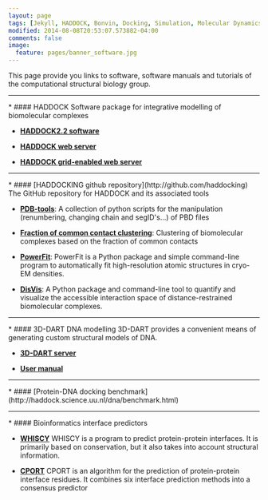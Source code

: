 ```yaml
---
layout: page
tags: [Jekyll, HADDOCK, Bonvin, Docking, Simulation, Molecular Dynamics, Structural Biology, Computational Biology, Modelling, Protein Structure]
modified: 2014-08-08T20:53:07.573882-04:00
comments: false
image:
  feature: pages/banner_software.jpg
---
```


This page provide you links to software, software manuals and tutorials of the computational structural biology group.
<HR>
* #### HADDOCK
  Software package for integrative modelling of biomolecular complexes

  * [**HADDOCK2.2 software**](haddock2.2/haddock.html)

  * [**HADDOCK web server**](http://haddock.science.uu.nl/services/HADDOCK)

  * [**HADDOCK grid-enabled web server**](http://haddock.science.uu.nl/enmr/services/HADDOCK)
<HR>
* #### [HADDOCKING github repository](http://github.com/haddocking)
  The GitHub repository for HADDOCK and its associated tools

  * [**PDB-tools**](http://github.com/haddocking/pdb-tools):
  A collection of python scripts for the manipulation (renumbering, changing chain and segID's...) of PBD files

  * [**Fraction of common contact clustering**](http://github.com/haddocking/fcc):
  Clustering of biomolecular complexes based on the fraction of common contacts

  * [**PowerFit**](https://github.com/haddocking/powerfit):
  PowerFit is a Python package and simple command-line program to automatically fit high-resolution atomic structures in cryo-EM densities.

  * [**DisVis**](https://github.com/haddocking/disvis):
  A Python package and command-line tool to quantify and visualize the accessible interaction space of distance-restrained biomolecular complexes.

<HR>
* #### 3D-DART DNA modelling 
  3D-DART provides a convenient means of generating custom structural models of DNA.

  * [**3D-DART server**](http://haddock.science.uu.nl/enmr/services/3DDART)

  * [**User manual**](http://haddock.science.uu.nl/enmr/services/3DDART/DARTusage.html)
<HR>
* #### [Protein-DNA docking benchmark](http://haddock.science.uu.nl/dna/benchmark.html)
<HR>
* #### Bioinformatics interface predictors

  * [**WHISCY**](http://nmr.chem.uu.nl/Software/whiscy/index.html)
  WHISCY is a program to predict protein-protein interfaces. It is primarily based on conservation, but it also takes into account structural information. 

  * [**CPORT**](http://haddock.science.uu.nl/services/CPORT)
  CPORT is an algorithm for the prediction of protein-protein interface residues. It combines six interface prediction methods into a consensus predictor


